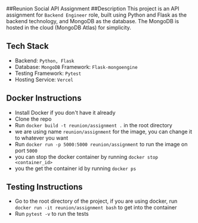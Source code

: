 ##Reunion Social API Assignment
##Description
This project is an API assignment for `Backend Engineer` role, built using Python and Flask as the backend technology, and MongoDB as the database. The MongoDB is hosted in the cloud (MongoDB Atlas) for simplicity.

## Tech Stack
* Backend: `Python, Flask`
* Database: `MongoDB` Framework: `Flask-mongoengine`
* Testing Framework: `Pytest`
* Hosting Service: `Vercel`


## Docker Instructions
* Install Docker if you don't have it already
* Clone the repo
* Run `docker build -t reunion/assignment .` in the root directory
* we are using name `reunion/assignment` for the image, you can change it to whatever you want
* Run `docker run -p 5000:5000 reunion/assignment` to run the image on port `5000`
* you can stop the docker container by running `docker stop <container_id>`
* you the get the container id by running `docker ps`

## Testing Instructions
* Go to the root directory of the project, if you are using docker, run `docker run -it reunion/assignment bash` to get into the container
* Run `pytest -v` to run the tests